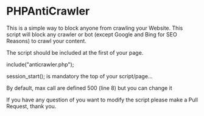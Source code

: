 # PHPAntiCrawler
This is a simple way to block anyone from crawling your Website.
This script will block any crawler or bot (except Google and Bing for SEO Reasons) to crawl your content.

The script should be included at the first of your page.

include("anticrawler.php");

session_start(); is mandatory the top of your script/page... 

By default, max call are defined 500 (line 8)  but you can change it 

If you have any question of you want to modify the script please make a Pull Request, thank you.
